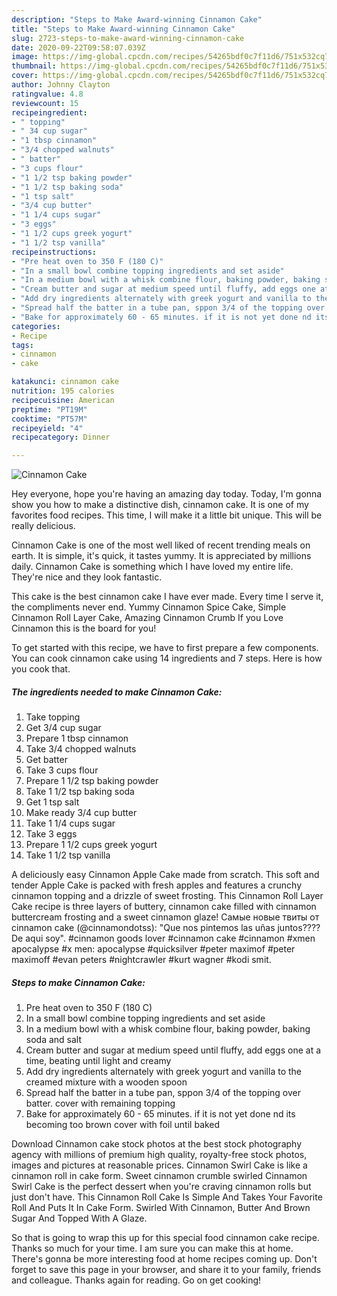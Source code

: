 ```yaml
---
description: "Steps to Make Award-winning Cinnamon Cake"
title: "Steps to Make Award-winning Cinnamon Cake"
slug: 2723-steps-to-make-award-winning-cinnamon-cake
date: 2020-09-22T09:58:07.039Z
image: https://img-global.cpcdn.com/recipes/54265bdf0c7f11d6/751x532cq70/cinnamon-cake-recipe-main-photo.jpg
thumbnail: https://img-global.cpcdn.com/recipes/54265bdf0c7f11d6/751x532cq70/cinnamon-cake-recipe-main-photo.jpg
cover: https://img-global.cpcdn.com/recipes/54265bdf0c7f11d6/751x532cq70/cinnamon-cake-recipe-main-photo.jpg
author: Johnny Clayton
ratingvalue: 4.8
reviewcount: 15
recipeingredient:
- " topping"
- " 34 cup sugar"
- "1 tbsp cinnamon"
- "3/4 chopped walnuts"
- " batter"
- "3 cups flour"
- "1 1/2 tsp baking powder"
- "1 1/2 tsp baking soda"
- "1 tsp salt"
- "3/4 cup butter"
- "1 1/4 cups sugar"
- "3 eggs"
- "1 1/2 cups greek yogurt"
- "1 1/2 tsp vanilla"
recipeinstructions:
- "Pre heat oven to 350 F (180 C)"
- "In a small bowl combine topping ingredients and set aside"
- "In a medium bowl with a whisk combine flour, baking powder, baking soda and salt"
- "Cream butter and sugar at medium speed until fluffy, add eggs one at a time, beating until light and creamy"
- "Add dry ingredients alternately with greek yogurt and vanilla to the creamed mixture with a wooden spoon"
- "Spread half the batter in a tube pan, sppon 3/4 of the topping over batter. cover with remaining topping"
- "Bake for approximately 60 - 65 minutes. if it is not yet done nd its becoming too brown cover with foil until baked"
categories:
- Recipe
tags:
- cinnamon
- cake

katakunci: cinnamon cake 
nutrition: 195 calories
recipecuisine: American
preptime: "PT19M"
cooktime: "PT57M"
recipeyield: "4"
recipecategory: Dinner

---
```



![Cinnamon Cake](https://img-global.cpcdn.com/recipes/54265bdf0c7f11d6/751x532cq70/cinnamon-cake-recipe-main-photo.jpg)

Hey everyone, hope you're having an amazing day today. Today, I'm gonna show you how to make a distinctive dish, cinnamon cake. It is one of my favorites food recipes. This time, I will make it a little bit unique. This will be really delicious.

Cinnamon Cake is one of the most well liked of recent trending meals on earth. It is simple, it's quick, it tastes yummy. It is appreciated by millions daily. Cinnamon Cake is something which I have loved my entire life. They're nice and they look fantastic.

This cake is the best cinnamon cake I have ever made. Every time I serve it, the compliments never end. Yummy Cinnamon Spice Cake, Simple Cinnamon Roll Layer Cake, Amazing Cinnamon Crumb If you Love Cinnamon this is the board for you!


To get started with this recipe, we have to first prepare a few components. You can cook cinnamon cake using 14 ingredients and 7 steps. Here is how you cook that.

<!--inarticleads1-->

##### The ingredients needed to make Cinnamon Cake:

1. Take  topping
1. Get  3/4 cup sugar
1. Prepare 1 tbsp cinnamon
1. Take 3/4 chopped walnuts
1. Get  batter
1. Take 3 cups flour
1. Prepare 1 1/2 tsp baking powder
1. Take 1 1/2 tsp baking soda
1. Get 1 tsp salt
1. Make ready 3/4 cup butter
1. Take 1 1/4 cups sugar
1. Take 3 eggs
1. Prepare 1 1/2 cups greek yogurt
1. Take 1 1/2 tsp vanilla


A deliciously easy Cinnamon Apple Cake made from scratch. This soft and tender Apple Cake is packed with fresh apples and features a crunchy cinnamon topping and a drizzle of sweet frosting. This Cinnamon Roll Layer Cake recipe is three layers of buttery, cinnamon cake filled with cinnamon buttercream frosting and a sweet cinnamon glaze! Самые новые твиты от cinnamon cake (@cinnamondotss): &#34;Que nos pintemos las uñas juntos???? De aqui soy&#34;. #cinnamon goods lover #cinnamon cake #cinnamon #xmen apocalypse #x men: apocalypse #quicksilver #peter maximof #peter maximoff #evan peters #nightcrawler #kurt wagner #kodi smit. 

<!--inarticleads2-->

##### Steps to make Cinnamon Cake:

1. Pre heat oven to 350 F (180 C)
1. In a small bowl combine topping ingredients and set aside
1. In a medium bowl with a whisk combine flour, baking powder, baking soda and salt
1. Cream butter and sugar at medium speed until fluffy, add eggs one at a time, beating until light and creamy
1. Add dry ingredients alternately with greek yogurt and vanilla to the creamed mixture with a wooden spoon
1. Spread half the batter in a tube pan, sppon 3/4 of the topping over batter. cover with remaining topping
1. Bake for approximately 60 - 65 minutes. if it is not yet done nd its becoming too brown cover with foil until baked


Download Cinnamon cake stock photos at the best stock photography agency with millions of premium high quality, royalty-free stock photos, images and pictures at reasonable prices. Cinnamon Swirl Cake is like a cinnamon roll in cake form. Sweet cinnamon crumble swirled Cinnamon Swirl Cake is the perfect dessert when you&#39;re craving cinnamon rolls but just don&#39;t have. This Cinnamon Roll Cake Is Simple And Takes Your Favorite Roll And Puts It In Cake Form. Swirled With Cinnamon, Butter And Brown Sugar And Topped With A Glaze. 

So that is going to wrap this up for this special food cinnamon cake recipe. Thanks so much for your time. I am sure you can make this at home. There's gonna be more interesting food at home recipes coming up. Don't forget to save this page in your browser, and share it to your family, friends and colleague. Thanks again for reading. Go on get cooking!
